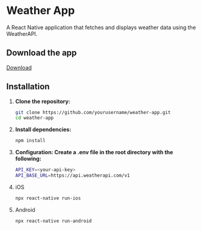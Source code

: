 # Weather App
A React Native application that fetches and displays weather data using the WeatherAPI.

## Download the app
[Download](https://github.com/sauravchamoli17/weatherapp/blob/main/app-release.apk)

## Installation

1. **Clone the repository:**
   ```bash
   git clone https://github.com/yourusername/weather-app.git
   cd weather-app

2. **Install dependencies:**
   ```bash
   npm install

3. **Configuration: Create a .env file in the root directory with the following:**
   ```bash
   API_KEY=<your-api-key>
   API_BASE_URL=https://api.weatherapi.com/v1

4. iOS
   ```bash
   npx react-native run-ios

4. Android
   ```bash
   npx react-native run-android